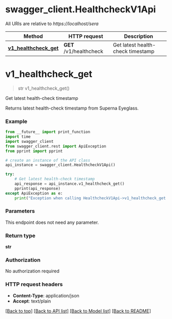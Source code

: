 # swagger_client.HealthcheckV1Api

All URIs are relative to *https://localhost/sera*

Method | HTTP request | Description
------------- | ------------- | -------------
[**v1_healthcheck_get**](HealthcheckV1Api.md#v1_healthcheck_get) | **GET** /v1/healthcheck | Get latest health-check timestamp


# **v1_healthcheck_get**
> str v1_healthcheck_get()

Get latest health-check timestamp

Returns latest health-check timestamp from Superna Eyeglass.

### Example
```python
from __future__ import print_function
import time
import swagger_client
from swagger_client.rest import ApiException
from pprint import pprint

# create an instance of the API class
api_instance = swagger_client.HealthcheckV1Api()

try:
    # Get latest health-check timestamp
    api_response = api_instance.v1_healthcheck_get()
    pprint(api_response)
except ApiException as e:
    print("Exception when calling HealthcheckV1Api->v1_healthcheck_get: %s\n" % e)
```

### Parameters
This endpoint does not need any parameter.

### Return type

**str**

### Authorization

No authorization required

### HTTP request headers

 - **Content-Type**: application/json
 - **Accept**: text/plain

[[Back to top]](#) [[Back to API list]](../README.md#documentation-for-api-endpoints) [[Back to Model list]](../README.md#documentation-for-models) [[Back to README]](../README.md)


